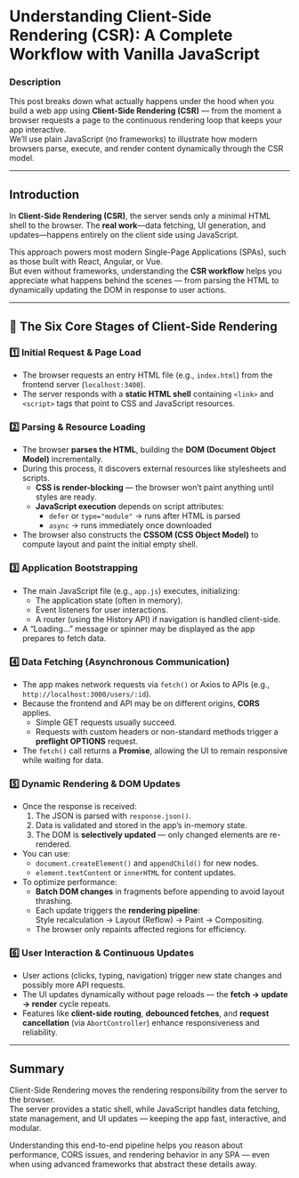 # Understanding Client-Side Rendering (CSR): A Complete Workflow with Vanilla JavaScript

### Description  
This post breaks down what actually happens under the hood when you build a web app using **Client-Side Rendering (CSR)** — from the moment a browser requests a page to the continuous rendering loop that keeps your app interactive.  
We’ll use plain JavaScript (no frameworks) to illustrate how modern browsers parse, execute, and render content dynamically through the CSR model. 

---

## Introduction  

In **Client-Side Rendering (CSR)**, the server sends only a minimal HTML shell to the browser. The **real work**—data fetching, UI generation, and updates—happens entirely on the client side using JavaScript.  

This approach powers most modern Single-Page Applications (SPAs), such as those built with React, Angular, or Vue.  
But even without frameworks, understanding the **CSR workflow** helps you appreciate what happens behind the scenes — from parsing the HTML to dynamically updating the DOM in response to user actions.

---

## 🧭 The Six Core Stages of Client-Side Rendering  

### 1️⃣ Initial Request & Page Load  
- The browser requests an entry HTML file (e.g., `index.html`) from the frontend server (`localhost:3400`).  
- The server responds with a **static HTML shell** containing `<link>` and `<script>` tags that point to CSS and JavaScript resources.  

### 2️⃣ Parsing & Resource Loading  
- The browser **parses the HTML**, building the **DOM (Document Object Model)** incrementally.  
- During this process, it discovers external resources like stylesheets and scripts.  
  - **CSS is render-blocking** — the browser won’t paint anything until styles are ready.  
  - **JavaScript execution** depends on script attributes:
    - `defer` or `type="module"` → runs after HTML is parsed  
    - `async` → runs immediately once downloaded  
- The browser also constructs the **CSSOM (CSS Object Model)** to compute layout and paint the initial empty shell.  

### 3️⃣ Application Bootstrapping  
- The main JavaScript file (e.g., `app.js`) executes, initializing:  
  - The application state (often in memory).  
  - Event listeners for user interactions.  
  - A router (using the History API) if navigation is handled client-side.  
- A “Loading…” message or spinner may be displayed as the app prepares to fetch data.  

### 4️⃣ Data Fetching (Asynchronous Communication)  
- The app makes network requests via `fetch()` or Axios to APIs (e.g., `http://localhost:3000/users/:id`).  
- Because the frontend and API may be on different origins, **CORS** applies.  
  - Simple GET requests usually succeed.  
  - Requests with custom headers or non-standard methods trigger a **preflight OPTIONS** request.  
- The `fetch()` call returns a **Promise**, allowing the UI to remain responsive while waiting for data.  

### 5️⃣ Dynamic Rendering & DOM Updates  
- Once the response is received:
  1. The JSON is parsed with `response.json()`.  
  2. Data is validated and stored in the app’s in-memory state.  
  3. The DOM is **selectively updated** — only changed elements are re-rendered.  
- You can use:
  - `document.createElement()` and `appendChild()` for new nodes.  
  - `element.textContent` or `innerHTML` for content updates.  
- To optimize performance:
  - **Batch DOM changes** in fragments before appending to avoid layout thrashing.  
  - Each update triggers the **rendering pipeline**:  
    Style recalculation → Layout (Reflow) → Paint → Compositing.  
  - The browser only repaints affected regions for efficiency.  

### 6️⃣ User Interaction & Continuous Updates  
- User actions (clicks, typing, navigation) trigger new state changes and possibly more API requests.  
- The UI updates dynamically without page reloads — the **fetch → update → render** cycle repeats.  
- Features like **client-side routing**, **debounced fetches**, and **request cancellation** (via `AbortController`) enhance responsiveness and reliability.  

---

## Summary  

Client-Side Rendering moves the rendering responsibility from the server to the browser.  
The server provides a static shell, while JavaScript handles data fetching, state management, and UI updates — keeping the app fast, interactive, and modular.  

Understanding this end-to-end pipeline helps you reason about performance, CORS issues, and rendering behavior in any SPA — even when using advanced frameworks that abstract these details away.
